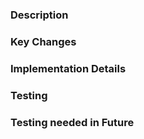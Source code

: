 ### Description

### Key Changes

### Implementation Details

### Testing

### Testing needed in Future

